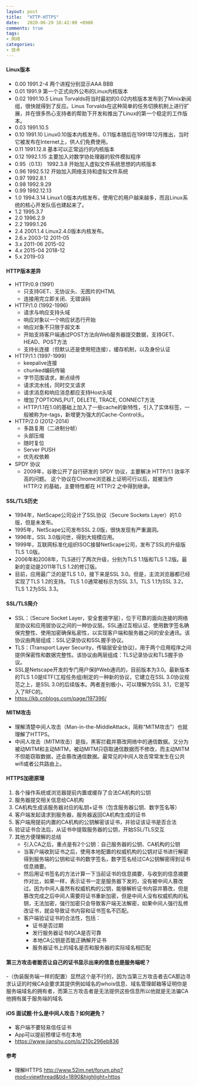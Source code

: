 ```yaml
---
layout: post
title:  "HTTP-HTTPS"
date:   2020-06-29 16:42:00 +0900
comments: true
tags:
- 网络
categories:
- 技术
---
```

#### Linux版本
- 0.00  1991.2-4 两个进程分别显示AAA BBB
- 0.01  1991.9 第一个正式向外公布的Linux内核版本
- 0.02  1991.10.5 Linus Torvalds将当时最初的0.02内核版本发布到了Minix新闻组，很快就得到了反应。Linus Torvalds在这种简单的任务切换机制上进行扩展，并在很多热心支持者的帮助下开发和推出了Linux的第一个稳定的工作版本。
- 0.03  1991.10.5
- 0.10  1991.10 Linux0.10版本内核发布，0.11版本随后在1991年12月推出，当时它被发布在Internet上，供人们免费使用。
- 0.11  1991.12.8 基本可以正常运行的内核版本
- 0.12  1992.1.15 主要加入对数学协处理器的软件模拟程序
- 0.95（0.13） 1992.3.8 开始加入虚拟文件系统思想的内核版本
- 0.96  1992.5.12 开始加入网络支持和虚拟文件系统
- 0.97  1992.8.1
- 0.98  1992.9.29
- 0.99  1992.12.13
- 1.0   1994.3.14 Linux1.0版本内核发布，使用它的用户越来越多，而且Linux系统的核心开发队伍也建起来了。
- 1.2   1995.3.7
- 2.0   1996.2.9
- 2.2   1999.1.26
- 2.4   2001.1.4 Linux2.4.0版本内核发布。
- 2.6.x 2003-12 2011-05
- 3.x   2011-06 2015-02
- 4.x   2015-04 2018-12
- 5.x   2019-03
 
#### HTTP版本差异
- HTTP/0.9 (1991)
    - 只支持GET、无协议头、无图片的HTML
    - 连接用完立即关闭、无错误码
- HTTP/1.0 (1992-1996)
    - 请求与响应支持头域
    - 响应对象以一个响应状态行开始
    - 响应对象不只限于超文本
    - 开始支持客户端通过POST方法向Web服务器提交数据，支持GET、HEAD、POST方法
    - 支持长连接（但默认还是使用短连接），缓存机制，以及身份认证 
- HTTP/1.1 (1997-1999)
    - keepalive连接
    - chunked编码传输 
    - 字节范围请求，断点续传
    - 请求流水线，同时交叉请求
    - 请求消息和响应消息都应支持Host头域
    - 增加了OPTIONS,PUT, DELETE, TRACE, CONNECT方法
    - HTTP/1.1在1.0的基础上加入了一些cache的新特性，引入了实体标签，一般被称为e-tags，新增更为强大的Cache-Control头。 
- HTTP/2.0 (2012-2014)
    - 多路复用（二进制分帧）
    - 头部压缩
    - 随时复位
    - Server PUSH
    - 优先权依赖
- SPDY 协议
    - 2009年，谷歌公开了自行研发的 SPDY 协议，主要解决 HTTP/1.1 效率不高的问题。
      这个协议在Chrome浏览器上证明可行以后，就被当作 HTTP/2 的基础，主要特性都在 HTTP/2 之中得到继承。

#### SSL/TLS历史
- 1994年，NetScape公司设计了SSL协议（Secure Sockets Layer）的1.0版，但是未发布。
- 1995年，NetScape公司发布SSL 2.0版，很快发现有严重漏洞。
- 1996年，SSL 3.0版问世，得到大规模应用。
- 1999年，互联网标准化组织ISOC接替NetScape公司，发布了SSL的升级版TLS 1.0版。
- 2006年和2008年，TLS进行了两次升级，分别为TLS 1.1版和TLS 1.2版。最新的变动是2011年TLS 1.2的修订版。
- 目前，应用最广泛的是TLS 1.0，接下来是SSL 3.0。但是，主流浏览器都已经实现了TLS 1.2的支持。
  TLS 1.0通常被标示为SSL 3.1，TLS 1.1为SSL 3.2，TLS 1.2为SSL 3.3。

#### SSL/TLS简介
- SSL：（Secure Socket Layer，安全套接字层），位于可靠的面向连接的网络层协议和应用层协议之间的一种协议层。SSL通过互相认证、使用数字签名确保完整性、使用加密确保私密性，以实现客户端和服务器之间的安全通讯。该协议由两层组成：SSL记录协议和SSL握手协议。
- TLS：(Transport Layer Security，传输层安全协议)，用于两个应用程序之间提供保密性和数据完整性。该协议由两层组成：TLS记录协议和TLS握手协议。
- SSL是Netscape开发的专门用户保护Web通讯的，目前版本为3.0。最新版本的TLS 1.0是IETF(工程任务组)制定的一种新的协议，它建立在SSL 3.0协议规范之上，是SSL 3.0的后续版本。两者差别极小，可以理解为SSL 3.1，它是写入了RFC的。 
- <https://kb.cnblogs.com/page/197396/>

#### MITM攻击
- 理解清楚中间人攻击（Man-in-the-MiddleAttack，简称“MITM攻击”）也就理解了HTTPS。
- 中间人攻击（MITM攻击）是指，黑客拦截并篡改网络中的通信数据。又分为被动MITM和主动MITM，被动MITM只窃取通信数据而不修改，而主动MITM不但能窃取数据，还会篡改通信数据。最常见的中间人攻击常常发生在公共wifi或者公共路由上。

#### HTTPS加密原理
1. 各个操作系统或浏览器提前内置或缓存了合法CA机构的公钥
1. 服务器提交相关信息给CA机构
1. CA机构生成该服务器对应的私钥+证书（包含服务器公钥、数字签名等）
1. 客户端发起请求到服务器，服务器返回CA机构生成的证书
1. 客户端用提前内置的CA机构的公钥解密该证书，并验证该证书是否合法
1. 验证证书合法后，从证书中提取服务器的公钥，开始SSL/TLS交互
1. 其他方便理解的总结
    - 引入CA之后，重点是有2个公钥：自己服务器的公钥、CA机构的公钥
    - 当客户端收到证书之后，使用本地配置的权威机构的公钥对证书进行解密得到服务端的公钥和证书的数字签名，数字签名经过CA公钥解密得到证书信息摘要。
    - 然后用证书签名的方法计算一下当前证书的信息摘要，与收到的信息摘要作对比，如果一样，表示证书一定是服务器下发的，没有被中间人篡改过。因为中间人虽然有权威机构的公钥，能够解析证书内容并篡改，但是篡改完成之后中间人需要将证书重新加密，但是中间人没有权威机构的私钥，无法加密，强行加密只会导致客户端无法解密，如果中间人强行乱修改证书，就会导致证书内容和证书签名不匹配。
    - 客户端验证证书的合法性，包括：
        - 证书是否过期
        - 发行服务器证书的CA是否可靠
        - 本地CA公钥是否能正确解开证书
        - 服务器证书上的域名是否和服务器的实际域名相匹配
    
#### 第三方攻击者能否让自己的证书显示出来的信息也是服务端呢？
-（伪装服务端一样的配置）显然这个是不行的，因为当第三方攻击者去CA那边寻求认证的时候CA会要求其提供例如域名的whois信息、域名管理邮箱等证明你是服务端域名的拥有者，而第三方攻击者是无法提供这些信息所以他就是无法骗CA他拥有属于服务端的域名

#### iOS 面试题·什么是中间人攻击？如何避免？
- 客户端不要轻易信任证书
- App可以提前预埋证书在本地
- <https://www.jianshu.com/p/210c296eb836>

#### 参考
- 理解HTTPS <http://www.52im.net/forum.php?mod=viewthread&tid=1890&highlight=https>